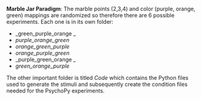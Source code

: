 **Marble Jar Paradigm**:
The marble points (2,3,4) and color (purple, orange, green) mappings are randomized so therefore there are 6 possible experiments. 
Each one is in its own folder:
- _green_purple_orange _
- _purple_orange_green_
- _orange_green_purple_
- _orange_purple_green_ 
- _purple_green_orange _
- _green_orange_purple_


The other important folder is titled _Code_ which contains the Python files used to generate the stimuli and subsequently create the condition files needed for the PsychoPy experiments. 
